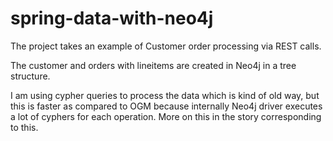 # spring-data-with-neo4j

The project takes an example of Customer order processing via REST calls.

The customer and orders with lineitems are created in Neo4j in a tree structure.

I am using cypher queries to process the data which is kind of old way, but this is faster as compared to OGM because internally Neo4j driver executes a lot of cyphers for each operation. More on this in the story corresponding to this.
